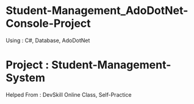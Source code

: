 # Student-Management_AdoDotNet-Console-Project
Using : C#, Database, AdoDotNet

# Project : Student-Management-System
Helped From : DevSkill Online Class, Self-Practice

